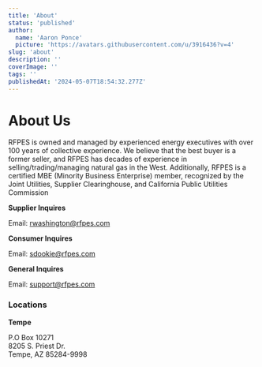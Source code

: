 ```yaml
---
title: 'About'
status: 'published'
author:
  name: 'Aaron Ponce'
  picture: 'https://avatars.githubusercontent.com/u/3916436?v=4'
slug: 'about'
description: ''
coverImage: ''
tags: ''
publishedAt: '2024-05-07T18:54:32.277Z'
---
```


# About Us

RFPES is owned and managed by experienced energy executives with over 100 years of collective experience. We believe that the best buyer is a former seller, and RFPES has decades of experience in selling/trading/managing natural gas in the West. Additionally, RFPES is a certified MBE (Minority Business Enterprise) member, recognized by the Joint Utilities, Supplier Clearinghouse, and California Public Utilities Commission

**Supplier Inquires**

Email: rwashington@rfpes.com

**Consumer Inquires**

Email: sdookie@rfpes.com

**General Inquires**

Email: support@rfpes.com

### **Locations**

**Tempe**

P.O Box 10271\
8205 S. Priest Dr.\
Tempe, AZ 85284-9998